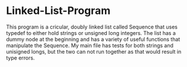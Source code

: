 # Linked-List-Program

This program is a cricular, doubly linked list called Sequence that uses typedef to either hold strings or unsigned long integers. The list has a dummy node at the beginning and has a variety of useful functions that manipulate the Sequence. My main file has tests for both strings and unisigned longs, but the two can not run together as that would result in type errors. 

